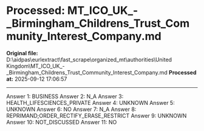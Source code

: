 # Processed: MT_ICO_UK_-_Birmingham_Childrens_Trust_Community_Interest_Company.md

**Original file:** D:\aidpas\eurlextract\fast_scrape\organized_mt\authorities\United Kingdom\MT_ICO_UK_-_Birmingham_Childrens_Trust_Community_Interest_Company.md
**Processed at:** 2025-09-12 17:06:57

---

Answer 1: BUSINESS
Answer 2: N_A
Answer 3: HEALTH_LIFESCIENCES_PRIVATE
Answer 4: UNKNOWN
Answer 5: UNKNOWN
Answer 6: NO
Answer 7: N_A
Answer 8: REPRIMAND;ORDER_RECTIFY_ERASE_RESTRICT
Answer 9: UNKNOWN
Answer 10: NOT_DISCUSSED
Answer 11: NO